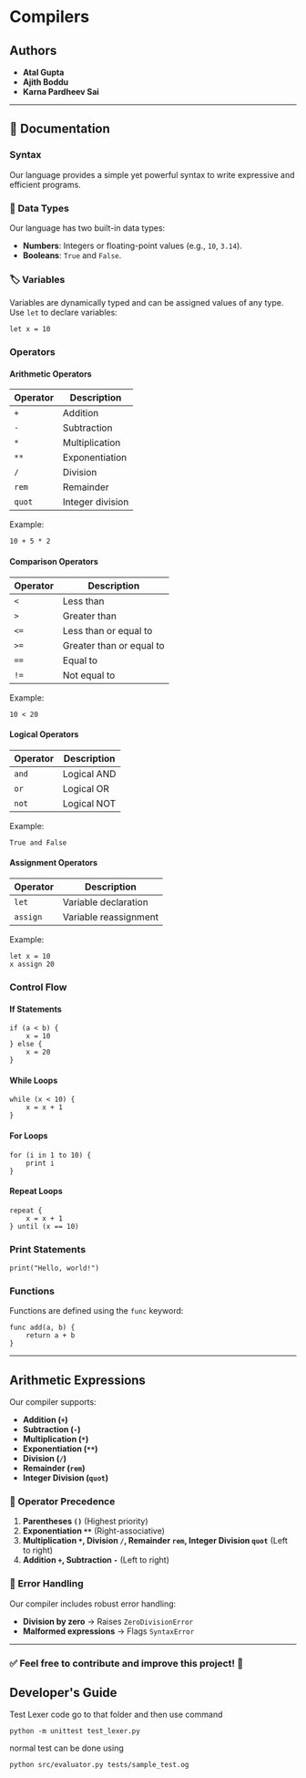# Compilers

## Authors
- **Atal Gupta**  
- **Ajith Boddu**  
- **Karna Pardheev Sai**  

---

## 📜 Documentation

###  Syntax
Our language provides a simple yet powerful syntax to write expressive and efficient programs.

### 🧮 Data Types
Our language has two built-in data types:
- **Numbers**: Integers or floating-point values (e.g., `10`, `3.14`).
- **Booleans**: `True` and `False`.

### 🏷️ Variables
Variables are dynamically typed and can be assigned values of any type. Use `let` to declare variables:
```plaintext
let x = 10
```

###  Operators
####  Arithmetic Operators
| Operator | Description |
|----------|------------|
| `+` | Addition |
| `-` | Subtraction |
| `*` | Multiplication |
| `**` | Exponentiation |
| `/` | Division |
| `rem` | Remainder |
| `quot` | Integer division |

Example:
```plaintext
10 + 5 * 2
```

####  Comparison Operators
| Operator | Description |
|----------|------------|
| `<` | Less than |
| `>` | Greater than |
| `<=` | Less than or equal to |
| `>=` | Greater than or equal to |
| `==` | Equal to |
| `!=` | Not equal to |

Example:
```plaintext
10 < 20
```

####  Logical Operators
| Operator | Description |
|----------|------------|
| `and` | Logical AND |
| `or` | Logical OR |
| `not` | Logical NOT |

Example:
```plaintext
True and False
```

####  Assignment Operators
| Operator | Description |
|----------|------------|
| `let` | Variable declaration |
| `assign` | Variable reassignment |

Example:
```plaintext
let x = 10
x assign 20
```

###  Control Flow
#### **If Statements**
```plaintext
if (a < b) {
    x = 10
} else {
    x = 20
}
```

#### **While Loops**
```plaintext
while (x < 10) {
    x = x + 1
}
```

#### **For Loops**
```plaintext
for (i in 1 to 10) {
    print i
}
```

#### **Repeat Loops**
```plaintext
repeat {
    x = x + 1
} until (x == 10)
```

### Print Statements
```plaintext
print("Hello, world!")
```

###  Functions
Functions are defined using the `func` keyword:
```plaintext
func add(a, b) {
    return a + b
}
```

---

##  Arithmetic Expressions

Our compiler supports:
- **Addition (`+`)**
- **Subtraction (`-`)**
- **Multiplication (`*`)**
- **Exponentiation (`**`)**
- **Division (`/`)**
- **Remainder (`rem`)**
- **Integer Division (`quot`)**

### 🔢 Operator Precedence
1. **Parentheses `()`** (Highest priority)
2. **Exponentiation `**`** (Right-associative)
3. **Multiplication `*`, Division `/`, Remainder `rem`, Integer Division `quot`** (Left to right)
4. **Addition `+`, Subtraction `-`** (Left to right)

### 🚨 Error Handling
Our compiler includes robust error handling:
- **Division by zero** → Raises `ZeroDivisionError`
- **Malformed expressions** → Flags `SyntaxError`

---



### ✅ **Feel free to contribute and improve this project!** 🚀




## Developer's Guide
Test Lexer code
go to that folder and then use command
```
python -m unittest test_lexer.py

```


normal test can be done using
```
python src/evaluator.py tests/sample_test.og
```

